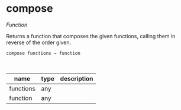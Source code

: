 # compose

_Function_

Returns a function that composes the given functions, calling them in reverse of the order given.

<pre><code>compose functions &rarr; function</code></pre>
<br>

| name | type | description |
|------|------|-------------|
|functions|any||
|function|any||


